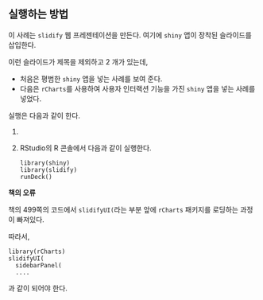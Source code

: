 ## 실행하는 방법

이 사례는 `slidify` 웹 프레젠테이션을 만든다. 여기에 `shiny` 앱이 장착된 슬라이드를 삽입한다.

이런 슬라이드가 제목을 제외하고 2 개가 있는데, 

- 처음은 평범한 `shiny` 앱을 넣는 사례를 보여 준다.
- 다음은 `rCharts`를 사용하여 사용자 인터랙션 기능을 가진 `shiny` 앱을 넣는 사례를 넣었다.

실행은 다음과 같이 한다.

1. 
2. RStudio의 R 콘솔에서 다음과 같이 실행한다.

    ~~~~
    library(shiny)
    library(slidify)
    runDeck()
    ~~~~

**책의 오류**

책의 499쪽의 코드에서 `slidifyUI(`라는 부분 앞에 `rCharts` 패키지를 로딩하는 과정이 빠져있다.

따라서, 

~~~
library(rCharts)
slidifyUI(
  sidebarPanel(
  ....
~~~

과 같이 되어야 한다.





